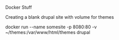 
Docker Stuff

Creating a blank drupal site with volume for themes

docker run --name somesite -p 8080:80 -v ~/themes:/var/www/html/themes drupal
